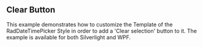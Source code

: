 ## Clear Button
This example demonstrates how to customize the Template of the RadDateTimePicker Style in order to add a 'Clear selection' button to it.
The example is available for both Silverlight and WPF.

[//]: <keywords: datetimepicker, style, customize, template, selection>